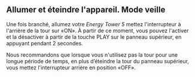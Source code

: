 ## Allumer et éteindre l'appareil. Mode veille 

Une fois branché, allumez votre *Energy Tower 5* mettez l'interrupteur à l'arrière de la tour sur «ON». À partir de ce moment, vous pouvez l'activer et la désactiver à partir de la touche PLAY sur le panneau supérieur, en appuyant pendant 2 secondes. 

Nous recommandons que lorsque vous n'utilisez pas la tour pour une longue période de temps,  en plus d’éteindre la tour du panneau supérieur, vous mettez l'interrupteur arrière en position «OFF». 
